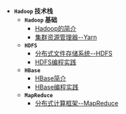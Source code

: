 * **`Hadoop` 技术栈**
    * **`Hadoop` 基础**
        * [Hadoop的简介](/Hadoop技术栈/Hadoop/)
        * [集群资源管理器--Yarn](/Hadoop技术栈/Hadoop/探讨Hadoop)
    * **`HDFS`**
        * [分布式文件存储系统--HDFS](/Hadoop技术栈/HDFS/hdfs简介)
        * [HDFS编程实践](/Hadoop技术栈/HDFS/hdfs编程实践)
    * **`HBase`**
        * [HBase简介](/Hadoop技术栈/HBase/hbase)
        * [HBase编程实践](/Hadoop技术栈/HBase/hbase编程实践)
    * **`MapReduce`**
        * [分布式计算框架--MapReduce](/Hadoop技术栈/MapReduce/MapReduce简介)